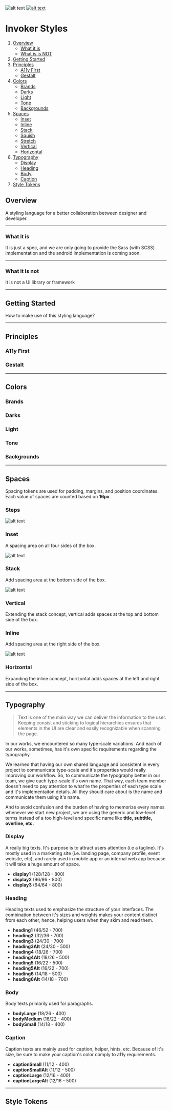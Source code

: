 ![alt text][cover]
[![alt text][mission]](http://meridian.id)

# Invoker Styles

1. [Overview](#overview)
    * [What it is](#what-it-is)
    * [What is is NOT](#what-it-is-not)
2. [Getting Started](#getting-started)
3. [Principles](#principles)
    * [A11y First](#a11y-first)
    * [Gestalt](#gestlat)
4. [Colors](#colors)
    * [Brands](#brand)
    * [Darks](#darks)
    * [Light](#light)
    * [Tone](#tone)
    * [Backgrounds](#backgrounds)
5. [Spaces](#spaces)
    * [Inset](#inset)
    * [Inline](#inline)
    * [Stack](#Stack)
    * [Squish](#squish)
    * [Stretch](#stretch)
    * [Vertical](#vertical)
    * [Horizontal](#horizontal)
6. [Typography](#typography)
    * [Display](#display)
    * [Heading](#heading)
    * [Body](#body)
    * [Caption](#caption)
7. [Style Tokens](#style-tokens)

## Overview

A styling language for a better collaboration between designer and developer.

---

### What it is

It is just a spec, and we are only going to provide the Sass (with SCSS) implementation and the android implementation is coming soon.

---

### What it is not

It is not a UI library or framework

---

## Getting Started

How to make use of this styling language?

---

## Principles

### A11y First

### Gestalt

---

## Colors

### Brands

### Darks

### Light

### Tone

### Backgrounds

---

## Spaces

Spacing tokens are used for padding, margins, and position coordinates. Each value of spaces are counted based on **16px**.

### Steps

![alt text][space-steps]

### Inset

A spacing area on all four sides of the box.

![alt text][space-inset]

### Stack

Add spacing area at the bottom side of the box.

![alt text][space-stack]

### Vertical

Extending the stack concept, vertical adds spaces at the top and bottom side of the box.

### Inline

Add spacing area at the right side of the box.

![alt text][space-inline]

### Horizontal

Expanding the inline concept, horizontal adds spaces at the left and right side of the box.

---

## Typography

> Text is one of the main way we can deliver the information to the user. Keeping consist and sticking to logical hierarchies ensures that elements in the UI are clear and easily recognizable when scanning the page.

In our works, we encountered so many type-scale variations. And each of our works, sometimes, has it's own specific requirements regarding the typography.

We learned that having our own shared language and consistent in every project to communicate type-scale and it's properties would really improving our workflow. So, to communicate the typography better in our team, we give each type-scale it's own name. That way, each team member doesn't need to pay attention to what're the properties of each type scale and it's implementaiton details. All they should care about is the name and communicate them using it's name.

And to avoid confusion and the burden of having to memorize every names whenever we start new project, we are using the generic and low-level terms instead of a too high-level and specific name like **title, subtitle, overline, etc.**

### Display

A really big texts. It's purpose is to attract users attention (i.e a tagline). It's mostly used in a marketing site (i.e. landing page, company profile, event website, etc), and rarely used in mobile app or an internal web app because it will take a huge amount of space.

* **display1** (128/128 - 800)
* **display2** (96/96 - 800)
* **display3** (64/64 - 800)

### Heading

Heading texts used to emphasize the structure of your interfaces. The combination between it's sizes and weights makes your content distinct from each other, hence, helping users when they skim and read them.

* **heading1** (46/52 - 700)
* **heading2** (32/36 - 700)
* **heading3** (24/30 - 700)
* **heading3Alt** (24/30 - 500)
* **heading4** (18/26 - 700)
* **heading4Alt** (18/26 - 500)
* **heading5** (16/22 - 500)
* **heading5Alt** (16/22 - 700)
* **heading6** (14/18 - 500)
* **heading6Alt** (14/18 - 700)

### Body

Body texts primarily used for paragraphs.

* **bodyLarge** (18/26 - 400)
* **bodyMedium** (16/22 - 400)
* **bodySmall** (14/18 - 400)

### Caption

Caption texts are mainly used for caption, helper, hints, etc. Because of it's size, be sure to make your caption's color comply to a11y requirements.

* **captionSmall** (11/12 - 400)
* **captionSmallAlt** (11/12 - 500)
* **captionLarge** (12/16 - 400)
* **captionLargeAlt** (12/16 - 500)

---

## Style Tokens

[cover]: https://raw.githubusercontent.com/meridianid/invoker-styles/master/docs/cover-alt.png "Invoker Styles"
[mission]: https://raw.githubusercontent.com/meridianid/invoker-styles/master/docs/mission.png "Invoker Styles"

<!-- SPACES -->
[space-steps]: https://raw.githubusercontent.com/meridianid/invoker-styles/master/docs/space-steps.png "Space Steps"
[space-inset]: https://raw.githubusercontent.com/meridianid/invoker-styles/master/docs/space-inset.png "Space Inset"
[space-stack]: https://raw.githubusercontent.com/meridianid/invoker-styles/master/docs/space-stack.png "Space Stack"
[space-inline]: https://raw.githubusercontent.com/meridianid/invoker-styles/master/docs/space-inline.png "Space Inline"
